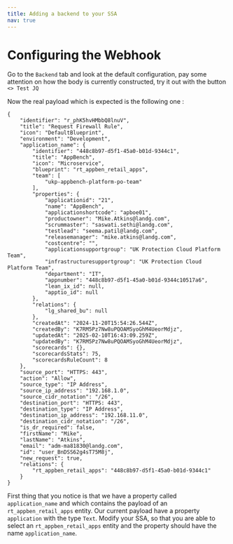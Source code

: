 ```yaml
---
title: Adding a backend to your SSA
nav: true
---
```


# Configuring the Webhook

Go to the `Backend` tab  and look at the default configuration, pay some attention on how the body is currently constructed, try it out with the button `<> Test JQ`

Now the real payload which is expected is the following one : 

```
{
    "identifier": "r_phK5hvHMbbQ8lnuV",
    "title": "Request Firewall Rule",
    "icon": "DefaultBlueprint",
    "environment": "Development",
    "application_name": {
        "identifier": "448c8b97-d5f1-45a0-b01d-9344c1",
        "title": "AppBench",
        "icon": "Microservice",
        "blueprint": "rt_appben_retail_apps",
        "team": [
            "ukp-appbench-platform-po-team"
        ],
        "properties": {
            "applicationid": "21",
            "name": "AppBench",
            "applicationshortcode": "apboe01",
            "productowner": "Mike.Atkins@landg.com",
            "scrummaster": "saswati.sethi@landg.com",
            "testlead": "seema.patil@landg.com",
            "releasemanager": "mike.atkins@landg.com",
            "costcentre": "",
            "applicationsupportgroup": "UK Protection Cloud Platform Team",
            "infrastructuresupportgroup": "UK Protection Cloud Platform Team",
            "department": "IT",
            "appnumber": "448c8b97-d5f1-45a0-b01d-9344c10517a6",
            "lean_ix_id": null,
            "apptio_id": null
        },
        "relations": {
            "lg_shared_bu": null
        },
        "createdAt": "2024-11-20T15:54:26.544Z",
        "createdBy": "K7RM5Pz7Nw8uPQOAMSyoGhM4UeorMdjz",
        "updatedAt": "2025-02-10T16:43:09.259Z",
        "updatedBy": "K7RM5Pz7Nw8uPQOAMSyoGhM4UeorMdjz",
        "scorecards": {},
        "scorecardsStats": 75,
        "scorecardsRuleCount": 8
    },
    "source_port": "HTTPS: 443",
    "action": "Allow",
    "source_type": "IP Address",
    "source_ip_address": "192.168.1.0",
    "source_cidr_notation": "/26",
    "destination_port": "HTTPS: 443",
    "destination_type": "IP Address",
    "destination_ip_address": "192.168.11.0",
    "destination_cidr_notation": "/26",
    "is_dr_required": false,
    "firstName": "Mike",
    "lastName": "Atkins",
    "email": "adm-ma81830@landg.com",
    "id": "user_BnDSS62g4sT75M8j",
    "new_request": true,
    "relations": {
        "rt_appben_retail_apps": "448c8b97-d5f1-45a0-b01d-9344c1"
    }
}
```

First thing that you notice is that we have a property called `application_name` and which contains the payload of an `rt_appben_retail_apps` entity. Our current payload have a property `application` with the type `Text`. 
Modify your SSA, so that you are able to select an `rt_appben_retail_apps` entity and the property should have the name `application_name`.






